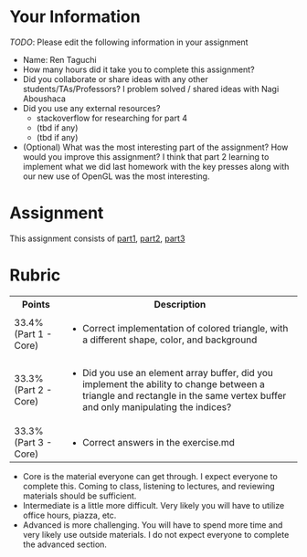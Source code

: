 # Your Information

*TODO*: Please edit the following information in your assignment

* Name: Ren Taguchi
* How many hours did it take you to complete this assignment? 
* Did you collaborate or share ideas with any other students/TAs/Professors? I problem solved / shared ideas with Nagi Aboushaca
* Did you use any external resources? 
  * stackoverflow for researching for part 4
  * (tbd if any)
  * (tbd if any)
* (Optional) What was the most interesting part of the assignment? How would you improve this assignment? I think that part 2 learning to implement what we did last homework with the key presses along with our new use of OpenGL was the most interesting.

# Assignment

This assignment consists of [part1](./part1), [part2](./part2), [part3](./part3)

# Rubric

<table>
  <tbody>
    <tr>
      <th>Points</th>
      <th align="center">Description</th>
    </tr>
    <tr>
      <td>33.4% (Part 1 - Core)</td>
	    <td align="left"><ul><li>Correct implementation of colored triangle, with a different shape, color, and background</li></ul></td>
    </tr>
    <tr>
      <td>33.3% (Part 2 - Core)</td>
	    <td align="left"><ul><li>Did you use an element array buffer, did you implement the ability to change between a triangle and rectangle in the same vertex buffer and only manipulating the indices?</li></ul></td>
    </tr>
    <tr>
      <td>33.3% (Part 3 - Core)</td>
	    <td align="left"><ul><li>Correct answers in the exercise.md</li></ul></td>
    </tr>
  </tbody>
</table>

* Core is the material everyone can get through. I expect everyone to complete this. Coming to class, listening to lectures, and reviewing materials should be sufficient.
* Intermediate is a little more difficult. Very likely you will have to utilize office hours, piazza, etc.
* Advanced is more challenging. You will have to spend more time and very likely use outside materials. I do not expect everyone to complete the advanced section.
